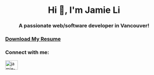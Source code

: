 <h1 align="center">Hi 👋, I'm Jamie Li</h1>
<h3 align="center">A passionate web/software developer in Vancouver!</h3>

<h3><a href='https://raw.githubusercontent.com/LiJamie1/LiJamie1/master/Jamie_Li_Resume.pdf'>Download My Resume</a></h3>

<h3 align="left">Connect with me:</h3>
<p align="left">
<a href="https://www.linkedin.com/in/lijamie1/" target="blank"><img align="center" src="https://raw.githubusercontent.com/rahuldkjain/github-profile-readme-generator/master/src/images/icons/Social/linked-in-alt.svg" alt="jamie-li" height="30" width="40" /></a>
</p>
